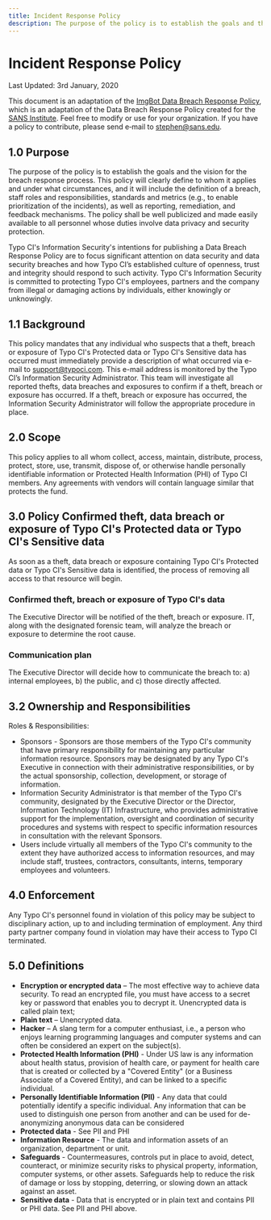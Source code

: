 ```yaml
---
title: Incident Response Policy
description: The purpose of the policy is to establish the goals and the vision for the breach response process.
---
```


# Incident Response Policy

Last Updated: 3rd January, 2020

This document is an adaptation of the [ImgBot Data Breach Response Policy](https://imgbot.net/incident-response/), which is an adaptation of the Data Breach Response Policy created for the [SANS Institute](https://www.sans.org/security-resources/policies/general/pdf/data-breach-response). Feel free to modify or use for your organization. If you have a policy to contribute, please send e‐mail to [stephen@sans.edu](mailto:stephen@sans.edu).

## 1.0 Purpose

The purpose of the policy is to establish the goals and the vision for the breach response process. This policy will clearly define to whom it applies and under what circumstances, and it will include the definition of a breach, staff roles and responsibilities, standards and metrics (e.g., to enable prioritization of the incidents), as well as reporting, remediation, and feedback mechanisms. The policy shall be well publicized and made easily available to all personnel whose duties involve data privacy and security protection.

Typo CI's Information Security's intentions for publishing a Data Breach Response Policy are to focus significant attention on data security and data security breaches and how Typo CI’s established culture of openness, trust and integrity should respond to such activity. Typo CI's Information Security is committed to protecting Typo CI's employees, partners and the company from illegal or damaging actions by individuals, either knowingly or unknowingly.

## 1.1 Background

This policy mandates that any individual who suspects that a theft, breach or exposure of Typo CI's Protected data or Typo CI's Sensitive data has occurred must immediately provide a description of what occurred via e-mail to [support@typoci.com](mailto:support@typoci.com). This e-mail address is monitored by the Typo CI’s Information Security Administrator. This team will investigate all reported thefts, data breaches and exposures to confirm if a theft, breach or exposure has occurred. If a theft, breach or exposure has occurred, the Information Security Administrator will follow the appropriate procedure in place.

## 2.0 Scope

This policy applies to all whom collect, access, maintain, distribute, process, protect, store, use, transmit, dispose of, or otherwise handle personally identifiable information or Protected Health Information (PHI) of Typo CI members. Any agreements with vendors will contain language similar that protects the fund.

## 3.0 Policy Confirmed theft, data breach or exposure of Typo CI's Protected data or Typo CI's Sensitive data

As soon as a theft, data breach or exposure containing Typo CI's Protected data or Typo CI's Sensitive data is identified, the process of removing all access to that resource will begin.

### Confirmed theft, breach or exposure of Typo CI's data

The Executive Director will be notified of the theft, breach or exposure. IT, along with the designated forensic team, will analyze the breach or exposure to determine the root cause.

### Communication plan

The Executive Director will decide how to communicate the breach to: a) internal employees, b) the public, and c) those directly affected.

## 3.2 Ownership and Responsibilities

Roles & Responsibilities:

*   Sponsors - Sponsors are those members of the Typo CI's community that have primary responsibility for maintaining any particular information resource. Sponsors may be designated by any Typo CI's Executive in connection with their administrative responsibilities, or by the actual sponsorship, collection, development, or storage of information.
*   Information Security Administrator is that member of the Typo CI's community, designated by the Executive Director or the Director, Information Technology (IT) Infrastructure, who provides administrative support for the implementation, oversight and coordination of security procedures and systems with respect to specific information resources in consultation with the relevant Sponsors.
*   Users include virtually all members of the Typo CI's community to the extent they have authorized access to information resources, and may include staff, trustees, contractors, consultants, interns, temporary employees and volunteers.

## 4.0 Enforcement

Any Typo CI's personnel found in violation of this policy may be subject to disciplinary action, up to and including termination of employment. Any third party partner company found in violation may have their access to Typo CI terminated.

## 5.0 Definitions

*   **Encryption or encrypted data** – The most effective way to achieve data security. To read an encrypted file, you must have access to a secret key or password that enables you to decrypt it. Unencrypted data is called plain text;
*   **Plain text** – Unencrypted data.
*   **Hacker** – A slang term for a computer enthusiast, i.e., a person who enjoys learning programming languages and computer systems and can often be considered an expert on the subject(s).
*   **Protected Health Information (PHI)** - Under US law is any information about health status, provision of health care, or payment for health care that is created or collected by a "Covered Entity" (or a Business Associate of a Covered Entity), and can be linked to a specific individual.
*   **Personally Identifiable Information (PII)** - Any data that could potentially identify a specific individual. Any information that can be used to distinguish one person from another and can be used for de-anonymizing anonymous data can be considered
*   **Protected data** - See PII and PHI
*   **Information Resource** - The data and information assets of an organization, department or unit.
*   **Safeguards** - Countermeasures, controls put in place to avoid, detect, counteract, or minimize security risks to physical property, information, computer systems, or other assets. Safeguards help to reduce the risk of damage or loss by stopping, deterring, or slowing down an attack against an asset.
*   **Sensitive data** - Data that is encrypted or in plain text and contains PII or PHI data. See PII and PHI above.

